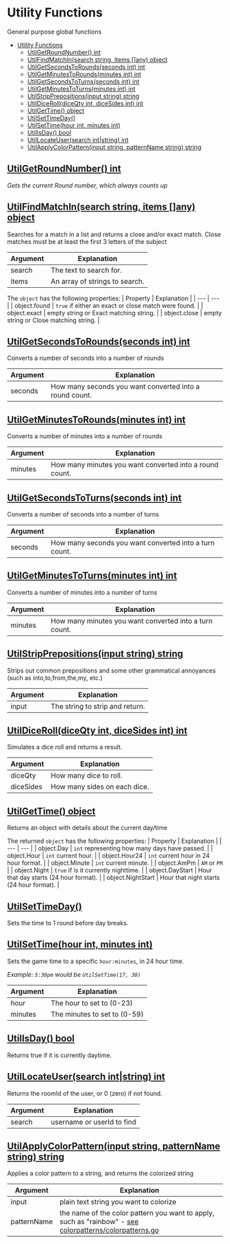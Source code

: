 # Utility Functions

General purpose global functions

- [Utility Functions](#utility-functions)
  - [UtilGetRoundNumber() int](#utilgetroundnumber-int)
  - [UtilFindMatchIn(search string, items \[\]any) object](#utilfindmatchinsearch-string-items-any-object)
  - [UtilGetSecondsToRounds(seconds int) int](#utilgetsecondstoroundsseconds-int-int)
  - [UtilGetMinutesToRounds(minutes int) int](#utilgetminutestoroundsminutes-int-int)
  - [UtilGetSecondsToTurns(seconds int) int](#utilgetsecondstoturnsseconds-int-int)
  - [UtilGetMinutesToTurns(minutes int) int](#utilgetminutestoturnsminutes-int-int)
  - [UtilStripPrepositions(input string) string](#utilstripprepositionsinput-string-string)
  - [UtilDiceRoll(diceQty int, diceSides int) int](#utildicerolldiceqty-int-dicesides-int-int)
  - [UtilGetTime() object](#utilgettime-object)
  - [UtilSetTimeDay()](#utilsettimeday)
  - [UtilSetTime(hour int, minutes int)](#utilsettimehour-int-minutes-int)
  - [UtilIsDay() bool](#utilisday-bool)
  - [UtilLocateUser(search int|string) int](#utillocateusersearch-intstring-int)
  - [UtilApplyColorPattern(input string, patternName string) string ](#utilapplycolorpatterninput-string-patternname-string-string-)

## [UtilGetRoundNumber() int](/scripting/util_func.go) 
_Gets the current Round number, which always counts up_

## [UtilFindMatchIn(search string, items []any) object](/scripting/util_func.go)
Searches for a match in a list and returns a close and/or exact match. Close matches must be at least the first 3 letters of the subject

|  Argument | Explanation |
| --- | --- |
| search | The text to search for. |
| items | An array of strings to search. |

The `object` has the following properties:
|  Property | Explanation |
| --- | --- |
| object.found | `true` if either an exact or close match were found. |
| object.exact | empty string or Exact matching string. |
| object.close | empty string or Close matching string. |

## [UtilGetSecondsToRounds(seconds int) int](/scripting/util_func.go)
Converts a number of seconds into a number of rounds

|  Argument | Explanation |
| --- | --- |
| seconds | How many seconds you want converted into a round count. |

## [UtilGetMinutesToRounds(minutes int) int](/scripting/util_func.go)
Converts a number of minutes into a number of rounds

|  Argument | Explanation |
| --- | --- |
| minutes | How many minutes you want converted into a round count. |

## [UtilGetSecondsToTurns(seconds int) int](/scripting/util_func.go)
Converts a number of seconds into a number of turns

|  Argument | Explanation |
| --- | --- |
| seconds | How many seconds you want converted into a turn count. |

## [UtilGetMinutesToTurns(minutes int) int](/scripting/util_func.go)
Converts a number of minutes into a number of turns

|  Argument | Explanation |
| --- | --- |
| minutes | How many minutes you want converted into a turn count. |

## [UtilStripPrepositions(input string) string](/scripting/util_func.go)
Strips out common prepositions and some other grammatical annoyances (such as into,to,from,the,my, etc.)

|  Argument | Explanation |
| --- | --- |
| input | The string to strip and return. |

## [UtilDiceRoll(diceQty int, diceSides int) int](/scripting/util_func.go)
Simulates a dice roll and returns a result.

|  Argument | Explanation |
| --- | --- |
| diceQty | How many dice to roll. |
| diceSides | How many sides on each dice. |

## [UtilGetTime() object](/scripting/util_func.go)
Returns an object with details about the current day/time

The returned `object` has the following properties:
|  Property | Explanation |
| --- | --- |
| object.Day | `int` representing how many days have passed. |
| object.Hour | `int` current hour. |
| object.Hour24 | `int` current hour in 24 hour format. |
| object.Minute | `int` current minute. |
| object.AmPm | `AM` or `PM` |
| object.Night | `true` if is it currently nighttime. |
| object.DayStart | Hour that day starts (24 hour format). |
| object.NightStart | Hour that night starts (24 hour format). |

## [UtilSetTimeDay()](/scripting/util_func.go)
Sets the time to 1 round before day breaks.

## [UtilSetTime(hour int, minutes int)](/scripting/util_func.go)
Sets the game time to a specific `hour:minutes`, in 24 hour time.

_Example: `5:30pm` would be `UtilSetTime(17, 30)`_

|  Argument | Explanation |
| --- | --- |
| hour | The hour to set to (0-23) |
| minutes | The minutes to set to (0-59) |

## [UtilIsDay() bool](/scripting/util_func.go)
Returns true if it is currently daytime.

## [UtilLocateUser(search int|string) int](/scripting/util_func.go)
Returns the roomId of the user, or 0 (zero) if not found.

|  Argument | Explanation |
| --- | --- |
| search | username or userId to find |

## [UtilApplyColorPattern(input string, patternName string) string ](/scripting/util_func.go)
Applies a color pattern to a string, and returns the colorized string

|  Argument | Explanation |
| --- | --- |
| input | plain text string you want to colorize |
| patternName | the name of the color pattern you want to apply, such as "rainbow" - [see colorpatterns/colorpatterns.go](../../colorpatterns/colorpatterns.go) |


